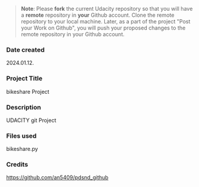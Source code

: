 >**Note**: Please **fork** the current Udacity repository so that you will have a **remote** repository in **your** Github account. Clone the remote repository to your local machine. Later, as a part of the project "Post your Work on Github", you will push your proposed changes to the remote repository in your Github account.

### Date created
2024.01.12.

### Project Title
bikeshare Project

### Description
UDACITY git Project

### Files used
bikeshare.py

### Credits
https://github.com/an5409/pdsnd_github
